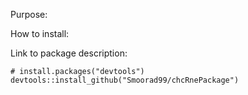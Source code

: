 Purpose: 

How to install:

Link to package description:

```{r}
# install.packages("devtools")
devtools::install_github("Smoorad99/chcRnePackage")
```
